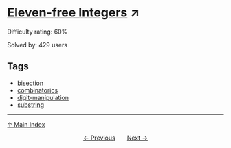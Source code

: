 # [Eleven-free Integers](https://projecteuler.net/problem=442) ↗️

Difficulty rating: 60%

Solved by: 429 users
## Tags

- [bisection](../tags/bisection.md)
- [combinatorics](../tags/combinatorics.md)
- [digit-manipulation](../tags/digit-manipulation.md)
- [substring](../tags/substring.md)



---

[↑ Main Index](../README.md)


<div align=center><a href='441.md'>← Previous</a> &nbsp;&nbsp; &nbsp;&nbsp;  <a href='443.md'>Next →</a></div>
